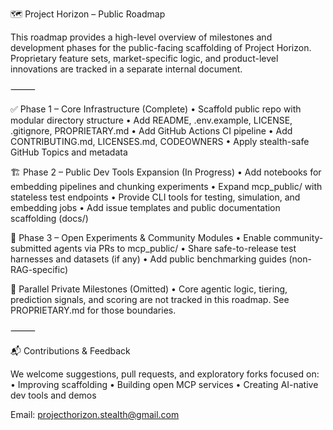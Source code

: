 🗺️ Project Horizon – Public Roadmap

This roadmap provides a high-level overview of milestones and development phases for the public-facing scaffolding of Project Horizon. Proprietary feature sets, market-specific logic, and product-level innovations are tracked in a separate internal document.

⸻

✅ Phase 1 – Core Infrastructure (Complete)
	•	Scaffold public repo with modular directory structure
	•	Add README, .env.example, LICENSE, .gitignore, PROPRIETARY.md
	•	Add GitHub Actions CI pipeline
	•	Add CONTRIBUTING.md, LICENSES.md, CODEOWNERS
	•	Apply stealth-safe GitHub Topics and metadata

🏗️ Phase 2 – Public Dev Tools Expansion (In Progress)
	•	Add notebooks for embedding pipelines and chunking experiments
	•	Expand mcp_public/ with stateless test endpoints
	•	Provide CLI tools for testing, simulation, and embedding jobs
	•	Add issue templates and public documentation scaffolding (docs/)

🧪 Phase 3 – Open Experiments & Community Modules
	•	Enable community-submitted agents via PRs to mcp_public/
	•	Share safe-to-release test harnesses and datasets (if any)
	•	Add public benchmarking guides (non-RAG-specific)

🧱 Parallel Private Milestones (Omitted)
	•	Core agentic logic, tiering, prediction signals, and scoring are not tracked in this roadmap. See PROPRIETARY.md for those boundaries.

⸻

📬 Contributions & Feedback

We welcome suggestions, pull requests, and exploratory forks focused on:
	•	Improving scaffolding
	•	Building open MCP services
	•	Creating AI-native dev tools and demos

Email: projecthorizon.stealth@gmail.com